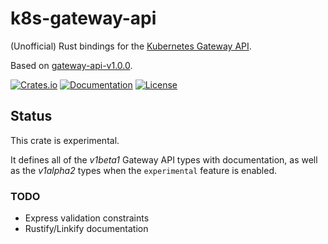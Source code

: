 # k8s-gateway-api

(Unofficial) Rust bindings for the [Kubernetes Gateway API][site].

Based on [gateway-api-v1.0.0].

[![Crates.io][crate-badge]][crate-url]
[![Documentation][docs-badge]][docs-url]
[![License](https://img.shields.io/crates/l/k8s-gateway-api)](LICENSE)

## Status

This crate is experimental.

It defines all of the *v1beta1* Gateway API types with documentation, as well as
the *v1alpha2* types when the `experimental` feature is enabled.

### TODO

* Express validation constraints
* Rustify/Linkify documentation

[gateway-api-v1.0.0]: https://github.com/kubernetes-sigs/gateway-api/tree/a0684982eddeb0360e215e0de322c3210ac49bb9
[site]: https://gateway-api.sigs.k8s.io/
[crate-badge]: https://img.shields.io/crates/v/k8s-gateway-api.svg
[crate-url]: https://crates.io/crates/k8s-gateway-api
[docs-badge]: https://docs.rs/k8s-gateway-api/badge.svg
[docs-url]: https://docs.rs/k8s-gateway-api

